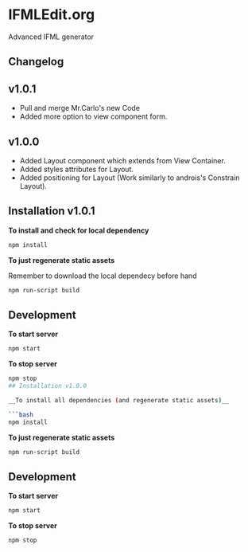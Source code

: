 # IFMLEdit.org

Advanced IFML generator

## Changelog

## v1.0.1

- Pull and merge Mr.Carlo's new Code
- Added more option to view component form.

## v1.0.0

- Added Layout component which extends from View Container.
- Added styles attributes for Layout. 
- Added positioning for Layout (Work similarly to androis's Constrain Layout).

## Installation v1.0.1

__To install and check for local dependency__
```bash
npm install
```
__To just regenerate static assets__

Remember to download the local dependecy before hand

```bash
npm run-script build
```

## Development

__To start server__
```bash
npm start
```

__To stop server__
```bash
npm stop
## Installation v1.0.0

__To install all dependencies (and regenerate static assets)__

```bash
npm install
```

__To just regenerate static assets__
```bash
npm run-script build
```

## Development

__To start server__
```bash
npm start
```

__To stop server__
```bash
npm stop
```
